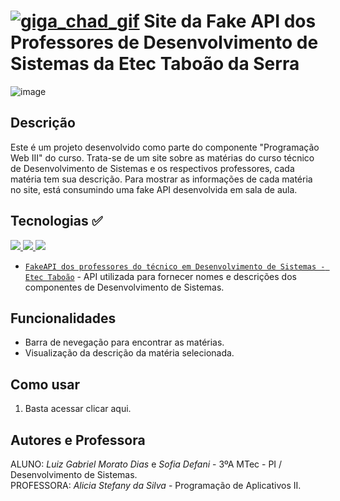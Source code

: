 # [![giga_chad_gif](https://cdn3.emoji.gg/emojis/2329-giga-chad-gif.gif)](https://emoji.gg/emoji/2329-giga-chad-gif) Site da Fake API dos Professores de Desenvolvimento de Sistemas da Etec Taboão da Serra

![image](https://github.com/trabalhos-etec/fake-api-site/assets/165843427/0e9851d1-36b8-4623-b7f5-31c4abb6bbcd)

## Descrição

Este é um projeto desenvolvido como parte do componente "Programação Web III" do curso. Trata-se de um site sobre as matérias do curso técnico de Desenvolvimento de Sistemas e os respectivos professores, cada matéria tem sua descrição. Para mostrar as informações de cada matéria no site, está consumindo uma fake API desenvolvida em sala de aula.

## Tecnologias ✅

<a href="https://skillicons.dev">
    <img src="https://skillicons.dev/icons?i=html" />
    <img src="https://skillicons.dev/icons?i=css" />
    <img src="https://skillicons.dev/icons?i=js" />
</a>

<BR>

- [`FakeAPI dos professores do técnico em Desenvolvimento de Sistemas - Etec Taboão`](https://pokeapi.co/) - API utilizada para fornecer nomes e descrições dos componentes de Desenvolvimento de Sistemas.

## Funcionalidades

- Barra de nevegação para encontrar as matérias.
- Visualização da descrição da matéria selecionada.

## Como usar

1. Basta acessar clicar aqui.

## Autores e Professora

ALUNO: *Luiz Gabriel Morato Dias* e *Sofia Defani* - 3ºA MTec - PI / Desenvolvimento de Sistemas.
<br>
PROFESSORA: *Alicia Stefany da Silva* - Programação de Aplicativos II.

